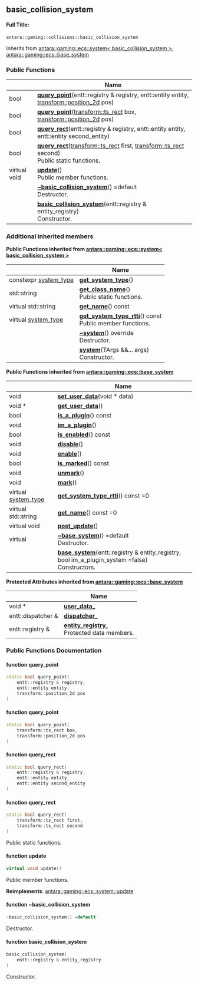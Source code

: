 

## basic_collision_system

#### Full Title:
```
antara::gaming::collisions::basic_collision_system
```








Inherits from [antara::gaming::ecs::system< basic_collision_system >](Classes/classantara_1_1gaming_1_1ecs_1_1system.md), [antara::gaming::ecs::base_system](Classes/classantara_1_1gaming_1_1ecs_1_1base__system.md)







### Public Functions

|                | Name           |
| -------------- | -------------- |
| bool | **[query_point](Classes/classantara_1_1gaming_1_1collisions_1_1basic__collision__system.md#function-query_point)**(entt::registry & registry, entt::entity entity, [transform::position_2d](Classes/structantara_1_1gaming_1_1transform_1_1position__2d.md) pos)  |
| bool | **[query_point](Classes/classantara_1_1gaming_1_1collisions_1_1basic__collision__system.md#function-query_point)**([transform::ts_rect](Classes/structantara_1_1gaming_1_1transform_1_1ts__rect.md) box, [transform::position_2d](Classes/structantara_1_1gaming_1_1transform_1_1position__2d.md) pos)  |
| bool | **[query_rect](Classes/classantara_1_1gaming_1_1collisions_1_1basic__collision__system.md#function-query_rect)**(entt::registry & registry, entt::entity entity, entt::entity second_entity)  |
| bool | **[query_rect](Classes/classantara_1_1gaming_1_1collisions_1_1basic__collision__system.md#function-query_rect)**([transform::ts_rect](Classes/structantara_1_1gaming_1_1transform_1_1ts__rect.md) first, [transform::ts_rect](Classes/structantara_1_1gaming_1_1transform_1_1ts__rect.md) second) <br>Public static functions.  |
| virtual void | **[update](Classes/classantara_1_1gaming_1_1collisions_1_1basic__collision__system.md#function-update)**() <br>Public member functions.  |
|  | **[~basic_collision_system](Classes/classantara_1_1gaming_1_1collisions_1_1basic__collision__system.md#function-~basic_collision_system)**() =default <br>Destructor.  |
|  | **[basic_collision_system](Classes/classantara_1_1gaming_1_1collisions_1_1basic__collision__system.md#function-basic_collision_system)**(entt::registry & entity_registry) <br>Constructor.  |







### Additional inherited members






**Public Functions inherited from [antara::gaming::ecs::system< basic_collision_system >](Classes/classantara_1_1gaming_1_1ecs_1_1system.md)**

|                | Name           |
| -------------- | -------------- |
| constexpr [system_type](Namespaces/namespaceantara_1_1gaming_1_1ecs.md#enum-system_type) | **[get_system_type](Classes/classantara_1_1gaming_1_1ecs_1_1system.md#function-get_system_type)**()  |
| std::string | **[get_class_name](Classes/classantara_1_1gaming_1_1ecs_1_1system.md#function-get_class_name)**() <br>Public static functions.  |
| virtual std::string | **[get_name](Classes/classantara_1_1gaming_1_1ecs_1_1system.md#function-get_name)**() const  |
| virtual [system_type](Namespaces/namespaceantara_1_1gaming_1_1ecs.md#enum-system_type) | **[get_system_type_rtti](Classes/classantara_1_1gaming_1_1ecs_1_1system.md#function-get_system_type_rtti)**() const <br>Public member functions.  |
|  | **[~system](Classes/classantara_1_1gaming_1_1ecs_1_1system.md#function-~system)**() override <br>Destructor.  |
|  | **[system](Classes/classantara_1_1gaming_1_1ecs_1_1system.md#function-system)**(TArgs &&... args) <br>Constructor.  |









**Public Functions inherited from [antara::gaming::ecs::base_system](Classes/classantara_1_1gaming_1_1ecs_1_1base__system.md)**

|                | Name           |
| -------------- | -------------- |
| void | **[set_user_data](Classes/classantara_1_1gaming_1_1ecs_1_1base__system.md#function-set_user_data)**(void * data)  |
| void * | **[get_user_data](Classes/classantara_1_1gaming_1_1ecs_1_1base__system.md#function-get_user_data)**()  |
| bool | **[is_a_plugin](Classes/classantara_1_1gaming_1_1ecs_1_1base__system.md#function-is_a_plugin)**() const  |
| void | **[im_a_plugin](Classes/classantara_1_1gaming_1_1ecs_1_1base__system.md#function-im_a_plugin)**()  |
| bool | **[is_enabled](Classes/classantara_1_1gaming_1_1ecs_1_1base__system.md#function-is_enabled)**() const  |
| void | **[disable](Classes/classantara_1_1gaming_1_1ecs_1_1base__system.md#function-disable)**()  |
| void | **[enable](Classes/classantara_1_1gaming_1_1ecs_1_1base__system.md#function-enable)**()  |
| bool | **[is_marked](Classes/classantara_1_1gaming_1_1ecs_1_1base__system.md#function-is_marked)**() const  |
| void | **[unmark](Classes/classantara_1_1gaming_1_1ecs_1_1base__system.md#function-unmark)**()  |
| void | **[mark](Classes/classantara_1_1gaming_1_1ecs_1_1base__system.md#function-mark)**()  |
| virtual [system_type](Namespaces/namespaceantara_1_1gaming_1_1ecs.md#enum-system_type) | **[get_system_type_rtti](Classes/classantara_1_1gaming_1_1ecs_1_1base__system.md#function-get_system_type_rtti)**() const =0  |
| virtual std::string | **[get_name](Classes/classantara_1_1gaming_1_1ecs_1_1base__system.md#function-get_name)**() const =0  |
| virtual void | **[post_update](Classes/classantara_1_1gaming_1_1ecs_1_1base__system.md#function-post_update)**()  |
| virtual  | **[~base_system](Classes/classantara_1_1gaming_1_1ecs_1_1base__system.md#function-~base_system)**() =default <br>Destructor.  |
|  | **[base_system](Classes/classantara_1_1gaming_1_1ecs_1_1base__system.md#function-base_system)**(entt::registry & entity_registry, bool im_a_plugin_system =false) <br>Constructors.  |



**Protected Attributes inherited from [antara::gaming::ecs::base_system](Classes/classantara_1_1gaming_1_1ecs_1_1base__system.md)**

|                | Name           |
| -------------- | -------------- |
| void * | **[user_data_](Classes/classantara_1_1gaming_1_1ecs_1_1base__system.md#variable-user_data_)**  |
| entt::dispatcher & | **[dispatcher_](Classes/classantara_1_1gaming_1_1ecs_1_1base__system.md#variable-dispatcher_)**  |
| entt::registry & | **[entity_registry_](Classes/classantara_1_1gaming_1_1ecs_1_1base__system.md#variable-entity_registry_)** <br>Protected data members.  |








### Public Functions Documentation

#### function query_point

```cpp
static bool query_point(
    entt::registry & registry,
    entt::entity entity,
    transform::position_2d pos
)
```




























#### function query_point

```cpp
static bool query_point(
    transform::ts_rect box,
    transform::position_2d pos
)
```




























#### function query_rect

```cpp
static bool query_rect(
    entt::registry & registry,
    entt::entity entity,
    entt::entity second_entity
)
```




























#### function query_rect

```cpp
static bool query_rect(
    transform::ts_rect first,
    transform::ts_rect second
)
```

Public static functions. 



























#### function update

```cpp
virtual void update()
```

Public member functions. 
























**Reimplements**: [antara::gaming::ecs::system::update](Classes/classantara_1_1gaming_1_1ecs_1_1system.md#function-update)




#### function ~basic_collision_system

```cpp
~basic_collision_system() =default
```

Destructor. 



























#### function basic_collision_system

```cpp
basic_collision_system(
    entt::registry & entity_registry
)
```

Constructor. 







































